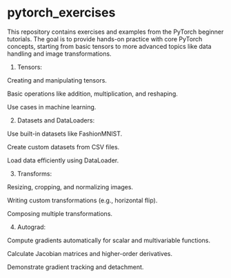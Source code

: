 # pytorch_exercises
This repository contains exercises and examples from the PyTorch beginner tutorials. The goal is to provide hands-on practice with core PyTorch concepts, starting from basic tensors to more advanced topics like data handling and image transformations.

1. Tensors:


  Creating and manipulating tensors.
  
  Basic operations like addition, multiplication, and reshaping.
  
  Use cases in machine learning.

2. Datasets and DataLoaders:
   

  Use built-in datasets like FashionMNIST.
  
  Create custom datasets from CSV files.
  
  Load data efficiently using DataLoader.

3. Transforms:


  Resizing, cropping, and normalizing images.
  
  Writing custom transformations (e.g., horizontal flip).
  
  Composing multiple transformations.

4. Autograd:

  Compute gradients automatically for scalar and multivariable functions.
  
  Calculate Jacobian matrices and higher-order derivatives.
  
  Demonstrate gradient tracking and detachment.
  
